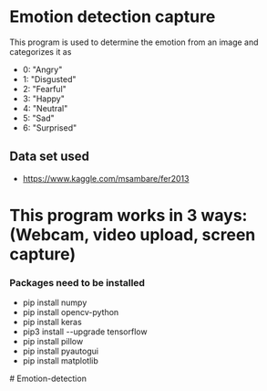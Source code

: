 # Emotion detection capture
This program is used to determine the emotion from an image and categorizes it as 
- 0: "Angry"
- 1: "Disgusted"
- 2: "Fearful"
- 3: "Happy"
- 4: "Neutral"
- 5: "Sad"
- 6: "Surprised"

## Data set used
- https://www.kaggle.com/msambare/fer2013

# This program works in 3 ways: (Webcam, video upload, screen capture)


### Packages need to be installed
- pip install numpy
- pip install opencv-python
- pip install keras
- pip3 install --upgrade tensorflow
- pip install pillow
- pip install pyautogui
- pip install matplotlib


#   E m o t i o n - d e t e c t i o n  
 